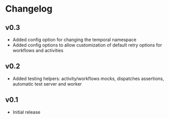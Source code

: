 # Changelog

## v0.3
- Added config option for changing the temporal namespace
- Added config options to allow customization of default retry options for workflows and activities

## v0.2
- Added testing helpers: activity/workflows mocks, dispatches assertions, automatic test server and worker

## v0.1
- Initial release
